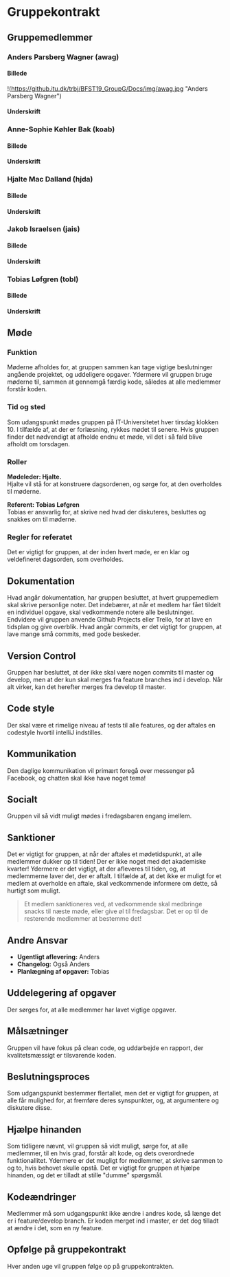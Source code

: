 # Gruppekontrakt
## Gruppemedlemmer
### Anders Parsberg Wagner (awag)
#### Billede
!(https://github.itu.dk/trbj/BFST19_GroupG/Docs/img/awag.jpg "Anders Parsberg Wagner")
#### Underskrift

### Anne-Sophie Køhler Bak (koab)
#### Billede

#### Underskrift

### Hjalte Mac Dalland (hjda)
#### Billede

#### Underskrift

### Jakob Israelsen (jais)
#### Billede

#### Underskrift

### Tobias Løfgren (tobl)
#### Billede

#### Underskrift

## Møde
### Funktion
Møderne afholdes for, at gruppen sammen kan tage vigtige beslutninger angående projektet, og uddeligere opgaver. Ydermere vil gruppen bruge møderne til, sammen at gennemgå færdig kode, således at alle medlemmer forstår koden.

### Tid og sted
Som udangspunkt mødes gruppen på IT-Universitetet hver tirsdag klokken 10. I tilfælde af, at der er forlæsning, rykkes mødet til senere. Hvis gruppen finder det nødvendigt at afholde endnu et møde, vil det i så fald blive afholdt om torsdagen.

### Roller
**Mødeleder: Hjalte.**  
 Hjalte vil stå for at konstruere dagsordenen, og sørge for, at den overholdes til møderne.

**Referent: Tobias Løfgren**  
Tobias er ansvarlig for, at skrive ned hvad der diskuteres, besluttes og snakkes om til møderne.

### Regler for referatet
Det er vigtigt for gruppen, at der inden hvert møde, er en klar og veldefineret dagsorden, som overholdes.

## Dokumentation
Hvad angår dokumentation, har gruppen besluttet, at hvert gruppemedlem skal skrive personlige noter. Det indebærer, at når et medlem har fået tildelt en individuel opgave, skal vedkommende notere alle beslutninger.  
Endvidere vil gruppen anvende Github Projects eller Trello, for at lave en tidsplan og give overblik.
Hvad angår commits, er det vigtigt for gruppen, at lave mange små commits, med gode beskeder.

## Version Control
Gruppen har besluttet, at der ikke skal være nogen commits til master og develop, men at der kun skal merges fra feature branches ind i develop. Når alt virker, kan det herefter merges fra develop til master.

## Code style
Der skal være et rimelige niveau af tests til alle features, og der aftales en codestyle hvortil intelliJ indstilles.

## Kommunikation
Den daglige kommunikation vil primært foregå over messenger på Facebook, og chatten skal ikke have noget tema!

## Socialt
Gruppen vil så vidt muligt mødes i fredagsbaren engang imellem.

## Sanktioner
Det er vigtigt for gruppen, at når der aftales et mødetidspunkt, at alle medlemmer dukker op til tiden! Der er ikke noget med det akademiske kvarter!
Ydermere er det vigtigt, at der afleveres til tiden, og, at medlemmerne laver det, der er aftalt. I tilfælde af, at det ikke er muligt for et medlem at overholde en aftale, skal vedkommende informere om dette, så hurtigt som muligt.   
>Et medlem sanktioneres ved, at vedkommende skal medbringe snacks til næste møde, eller give øl til fredagsbar. Det er op til de resterende medlemmer at bestemme det!

## Andre Ansvar
* **Ugentligt aflevering:** Anders
* **Changelog:** Også Anders
* **Planlægning af opgaver:** Tobias

## Uddelegering af opgaver
Der sørges for, at alle medlemmer har lavet vigtige opgaver.

## Målsætninger
Gruppen vil have fokus på clean code, og uddarbejde en rapport, der kvalitetsmæssigt er tilsvarende koden.


## Beslutningsproces
Som udgangspunkt bestemmer flertallet, men det er vigtigt for gruppen, at alle får mulighed for, at fremføre deres synspunkter, og, at argumentere og diskutere disse.


## Hjælpe hinanden
Som tidligere nævnt, vil gruppen så vidt muligt, sørge for, at alle medlemmer, til en hvis grad, forstår alt kode, og dets overordnede funktionallitet. Ydermere er det mugligt for medlemmer, at skrive sammen to og to, hvis behovet skulle opstå. Det er vigtigt for gruppen at hjælpe hinanden, og det er tilladt at stille "dumme" spørgsmål.

## Kodeændringer
Medlemmer må som udgangspunkt ikke ændre i andres kode, så længe det er i feature/develop branch. Er koden merget ind i master, er det dog tilladt at ændre i det, som en ny feature.


## Opfølge på gruppekontrakt
Hver anden uge vil gruppen følge op på gruppekontrakten.
